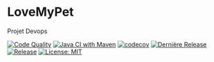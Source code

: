 # LoveMyPet
Projet Devops

[![Code Quality](https://img.shields.io/badge/Code%20Quality-A-brightgreen)](https://app.codacy.com/gh/malek62-info/LoveMyPet/dashboard)
[![Java CI with Maven](https://github.com/malek62-info/LoveMyPet/actions/workflows/maven.yml/badge.svg)](https://github.com/malek62-info/LoveMyPet/actions/workflows/maven.yml)
[![codecov](https://codecov.io/gh/malek62-info/LoveMyPet/graph/badge.svg?token=ZBR07LXSRZ)](https://codecov.io/gh/malek62-info/LoveMyPet)
[![Dernière Release](https://img.shields.io/github/v/release/malek62-info/LoveMyPet?style=flat-square)](https://github.com/malek62-info/LoveMyPet/releases/latest)
[![Release](https://img.shields.io/github/v/release/malek62-info/LoveMyPet?label=Release&style=flat-square)](https://github.com/malek62-info/LoveMyPet/releases/tag/V.0.0)
[![License: MIT](https://img.shields.io/badge/License-MIT-yellow.svg)](https://github.com/malek62-info/LoveMyPet/blob/main/LICENSE)



